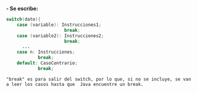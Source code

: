 **- Se escribe:**  
```java
switch(dato){
    case (variable): Instrucciones1;
                      break;
    case (variable2): Instrucciones2;
                      break;
	  ...
    case n: Instrucciones;
            break;
    default: CasoContrario;
            break;
```

`"break" es para salir del switch, por lo que, si no se incluye, se van a leer los casos hasta que 
Java encuentre un break.`
